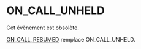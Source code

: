 # ON_CALL_UNHELD

Cet évènement est obsolète.  

[ON_CALL_RESUMED](onCallResumed.md) remplace ON_CALL_UNHELD.